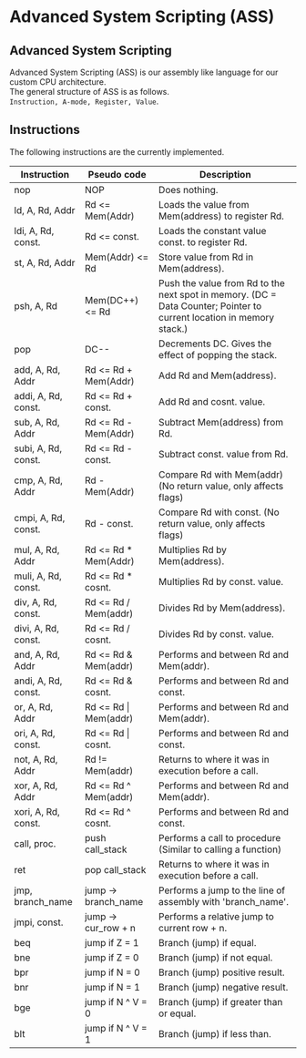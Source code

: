 # Advanced System Scripting (ASS)

## Advanced System Scripting
Advanced System Scripting (ASS) is our assembly like language for our custom CPU architecture.  
The general structure of ASS is as follows.  
`Instruction, A-mode, Register, Value`.

## Instructions

The following instructions are the currently implemented.

| Instruction         | Pseudo code           | Description                                                     |
| ------------------- | --------------------- | --------------------------------------------------------------- |
| nop                 | NOP                   | Does nothing.                                                   |
| ld, A, Rd, Addr     | Rd <= Mem(Addr)       | Loads the value from Mem(address) to register Rd.               |
| ldi, A, Rd, const.  | Rd <= const.          | Loads the constant value const. to register Rd.                 |
| st, A, Rd, Addr     | Mem(Addr) <= Rd       | Store value from Rd in Mem(address).                            |
| psh, A, Rd          | Mem(DC++) <= Rd       | Push the value from Rd to the next spot in memory. (DC = Data Counter; Pointer to current location in memory stack.) |
| pop                 | DC--                  | Decrements DC. Gives the effect of popping the stack.           |
| add, A, Rd, Addr    | Rd <= Rd + Mem(Addr)  | Add Rd and Mem(address).                                        |
| addi, A, Rd, const. | Rd <= Rd + const.     | Add Rd and cosnt. value.                                        |
| sub, A, Rd, Addr    | Rd <= Rd - Mem(Addr)  | Subtract Mem(address) from Rd.                                  |
| subi, A, Rd, const. | Rd <= Rd - const.     | Subtract const. value from Rd.                                  |
| cmp, A, Rd, Addr    | Rd - Mem(Addr)        | Compare Rd with Mem(addr) (No return value, only affects flags) |
| cmpi, A, Rd, const. | Rd - const.           | Compare Rd with const. (No return value, only affects flags)    |
| mul, A, Rd, Addr    | Rd <= Rd * Mem(Addr)  | Multiplies Rd by Mem(address).                                  |
| muli, A, Rd, const. | Rd <= Rd * cosnt.     | Multiplies Rd by const. value.                                  |
| div, A, Rd, const.  | Rd <= Rd / Mem(addr)  | Divides Rd by Mem(address).                                     |
| divi, A, Rd, const. | Rd <= Rd / cosnt.     | Divides Rd by const. value.                                     |
| and, A, Rd, Addr    | Rd <= Rd & Mem(addr)  | Performs and between Rd and Mem(addr).                          |
| andi, A, Rd, const. | Rd <= Rd & cosnt.     | Performs and between Rd and const.                              |
| or, A, Rd, Addr     | Rd <= Rd \| Mem(addr) | Performs and between Rd and Mem(addr).                          |
| ori, A, Rd, const.  | Rd <= Rd \| cosnt.    | Performs and between Rd and const.                              |
| not, A, Rd, Addr    | Rd != Mem(addr)       | Returns to where it was in execution before a call.             |
| xor, A, Rd, Addr    | Rd <= Rd ^ Mem(addr)  | Performs and between Rd and Mem(addr).                          |
| xori, A, Rd, const. | Rd <= Rd ^ cosnt.     | Performs and between Rd and const.                              |
| call, proc.         | push call_stack       | Performs a call to procedure (Similar to calling a function)    |
| ret                 | pop call_stack        | Returns to where it was in execution before a call.             |
| jmp, branch_name    | jump -> branch_name   | Performs a jump to the line of assembly with 'branch_name'.     |
| jmpi, const.        | jump -> cur_row + n   | Performs a relative jump to current row + n.                    |
| beq                 | jump if Z = 1         | Branch (jump) if equal.                                         |
| bne                 | jump if Z = 0         | Branch (jump) if not equal.                                     |
| bpr                 | jump if N = 0         | Branch (jump) positive result.                                  |
| bnr                 | jump if N = 1         | Branch (jump) negative result.                                  |
| bge                 | jump if N ^ V = 0     | Branch (jump) if greater than or equal.                         |
| blt                 | jump if N ^ V = 1     | Branch (jump) if less than.                                     |
